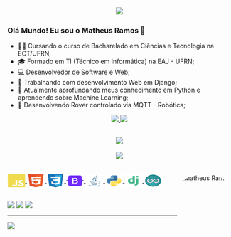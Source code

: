 <div align="center">
<img  width="50%"  src="https://images-assets.nasa.gov/image/iss069e018147/iss069e018147~medium.jpg"/>
</div>

### Olá Mundo! Eu sou o Matheus Ramos 👋

- 👨‍💻 Cursando o curso de Bacharelado em Ciências e Tecnologia na ECT/UFRN;
- 🎓 Formado em TI (Técnico em Informática) na EAJ - UFRN;
- 💻 Desenvolvedor de Software e Web;
- 🔭 Trabalhando com desenvolvimento Web em Django;
- 🌱 Atualmente aprofundando meus conhecimento em Python e aprendendo sobre Machine Learning;
- 🤖 Desenvolvendo Rover controlado via MQTT - Robótica;

<div align="center">
  <a href="https://github.com/Matheus0820">
  <img height="180em" src="https://github-readme-stats.vercel.app/api?username=Matheus0820&show_icons=true&theme=blue-green&include_all_commits=true&count_private=true&icon_color=0000FF"/>
  <img height="180em" src="https://github-readme-stats.vercel.app/api/top-langs/?username=Matheus0820&layout=compact&langs_count=7&theme=blue-green"/> <br>
    
  <br> ![](https://github-readme-streak-stats.herokuapp.com/?user=Matheus0820&theme=blue-green&hide_border=false)<br>
    
  ![](https://github-profile-trophy.vercel.app/?username=Matheus0820&theme=tokyonight&no-frame=false&no-bg=true&margin-w=4)
</div>

  
  <div style="display: inline_block"><br>
    <img align="center" alt="Rafa-Js" height="30" width="40" src="https://raw.githubusercontent.com/devicons/devicon/master/icons/javascript/javascript-plain.svg">
    <img align="center" alt="Matheus-HTML" height="30" width="40" src="https://raw.githubusercontent.com/devicons/devicon/master/icons/html5/html5-original.svg">
    <img align="center" alt="Matheus-CSS" height="30" width="40" src="https://raw.githubusercontent.com/devicons/devicon/master/icons/css3/css3-original.svg">
    <img align="center" alt="Matheus-Django" height="30" width="40" src="https://github.com/devicons/devicon/blob/master/icons/bootstrap/bootstrap-plain.svg">
    <img align="center" alt="Matheus-Java" height="30" width="40" src="https://raw.githubusercontent.com/vscode-icons/vscode-icons/master/icons/file_type_java.svg">
    <img align="center" alt="Matheus-Python" height="30" width="40" src="https://raw.githubusercontent.com/devicons/devicon/master/icons/python/python-original.svg">
    <img align="center" alt="Matheus-Django" height="30" width="40" src="https://raw.githubusercontent.com/vscode-icons/vscode-icons/master/icons/file_type_django.svg">
    <img align="center" alt="Matheus-Arduino" height="30" width="40" src="https://raw.githubusercontent.com/vscode-icons/vscode-icons/master/icons/file_type_arduino.svg">
    <img align="right" alt="Matheus Ramos" height="150" style="border-radius:50px;" src="https://i.pinimg.com/originals/98/a5/b8/98a5b8d4d1132ed130630b621d55512f.gif">
</div>
  
  ##
  
  <div> 
  <a href="https://instagram.com/theus.tr_" target="_blank"><img src="https://img.shields.io/badge/-Instagram-%23E4405F?style=for-the-badge&logo=instagram&logoColor=white" target="_blank"></a> 
  <a href = "mailto:matheus.ramos.703@ufrn.edu.br"><img src="https://img.shields.io/badge/-Gmail-%23333?style=for-the-badge&logo=gmail&logoColor=white" target="_blank"></a>
  <a href="www.linkedin.com/in/matheus-ramos-b40987226" target="_blank"><img src="https://img.shields.io/badge/-LinkedIn-%230077B5?style=for-the-badge&logo=linkedin&logoColor=white" target="_blank"></a>
    
  </div>
  
  ---
  
  [![](https://visitcount.itsvg.in/api?id=Matheus0820&icon=8&color=1)](https://visitcount.itsvg.in)
